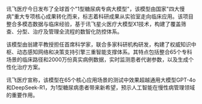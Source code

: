 讯飞医疗今日发布了全球首个"1型糖尿病专病大模型"，该模型由国家"四大慢病"重大专项核心成果转化而来，标志着科研成果从实验室走向临床应用。该项目整合多模态数据与临床经验，基于讯飞星火医疗大模型X1技术，构建了覆盖筛查、分型、治疗及管理全流程的数智化防控体系。

该模型由翁建平教授担任首席科学家，联合多家科研机构研发，构建了权威知识中枢、动态感知网络和决策支持引擎三重智能支撑体系。其特点包括整合65个专科场景的临床路径和2000万份真实病例数据，实时监测患者代谢参数，以及生成个性化治疗方案。

讯飞医疗宣称，该模型在65个核心应用场景的测试中效果超越通用大模型GPT-4o和DeepSeek-R1，为1型糖尿病患者带来新希望，预示人工智能在慢性病管理领域的重要作用。
